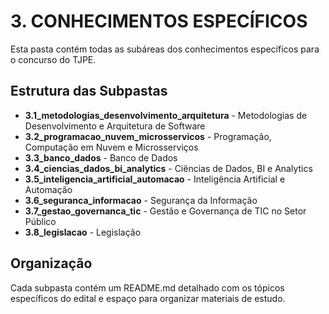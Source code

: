 # 3. CONHECIMENTOS ESPECÍFICOS

Esta pasta contém todas as subáreas dos conhecimentos específicos para o concurso do TJPE.

## Estrutura das Subpastas

- **3.1_metodologias_desenvolvimento_arquitetura** - Metodologias de Desenvolvimento e Arquitetura de Software
- **3.2_programacao_nuvem_microsservicos** - Programação, Computação em Nuvem e Microsserviços
- **3.3_banco_dados** - Banco de Dados
- **3.4_ciencias_dados_bi_analytics** - Ciências de Dados, BI e Analytics
- **3.5_inteligencia_artificial_automacao** - Inteligência Artificial e Automação
- **3.6_seguranca_informacao** - Segurança da Informação
- **3.7_gestao_governanca_tic** - Gestão e Governança de TIC no Setor Público
- **3.8_legislacao** - Legislação

## Organização

Cada subpasta contém um README.md detalhado com os tópicos específicos do edital e espaço para organizar materiais de estudo.
